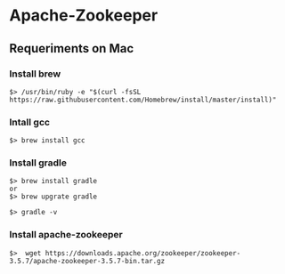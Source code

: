 # Apache-Zookeeper

## Requeriments on Mac

### Install brew
```
$> /usr/bin/ruby -e "$(curl -fsSL https://raw.githubusercontent.com/Homebrew/install/master/install)"
```

### Intall gcc
```
$> brew install gcc
```

### Install gradle
```
$> brew install gradle 
or
$> brew upgrate gradle

$> gradle -v
```

### Install apache-zookeeper
```
$>  wget https://downloads.apache.org/zookeeper/zookeeper-3.5.7/apache-zookeeper-3.5.7-bin.tar.gz
```
